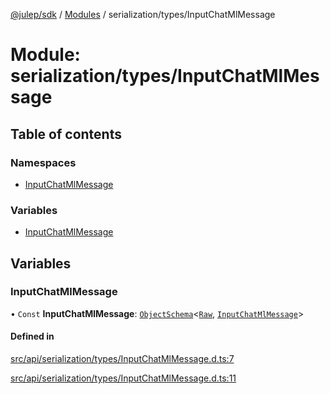 [@julep/sdk](../README.md) / [Modules](../modules.md) / serialization/types/InputChatMlMessage

# Module: serialization/types/InputChatMlMessage

## Table of contents

### Namespaces

- [InputChatMlMessage](serialization_types_InputChatMlMessage.InputChatMlMessage.md)

### Variables

- [InputChatMlMessage](serialization_types_InputChatMlMessage.md#inputchatmlmessage)

## Variables

### InputChatMlMessage

• `Const` **InputChatMlMessage**: [`ObjectSchema`](core_schemas_builders_object_types.md#objectschema)\<[`Raw`](../interfaces/serialization_types_InputChatMlMessage.InputChatMlMessage.Raw.md), [`InputChatMlMessage`](../interfaces/api_types_InputChatMlMessage.InputChatMlMessage.md)\>

#### Defined in

[src/api/serialization/types/InputChatMlMessage.d.ts:7](https://github.com/julep-ai/samantha-monorepo/blob/9aefd53/sdks/js/src/api/serialization/types/InputChatMlMessage.d.ts#L7)

[src/api/serialization/types/InputChatMlMessage.d.ts:11](https://github.com/julep-ai/samantha-monorepo/blob/9aefd53/sdks/js/src/api/serialization/types/InputChatMlMessage.d.ts#L11)
